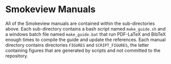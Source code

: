 # Smokeview Manuals

All of the Smokeview manuals are contained within the sub-directories above. Each sub-directory contains a bash script named `make_guide.sh` 
and a windows batch file named `make_guide.bat` that run PDF-LaTeX and BibTeX enough times to compile the guide and update the references. Each manual directory contains directories `FIGURES` and `SCRIPT_FIGURES`, the latter containing figures that are generated by scripts and not committed to the repository. 
